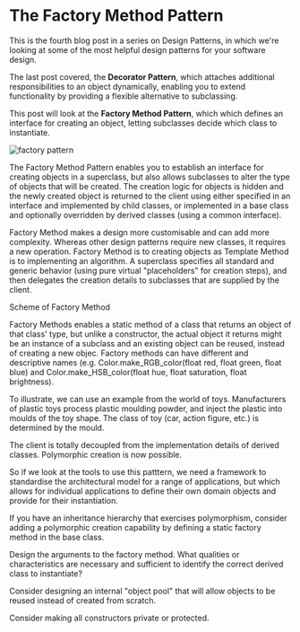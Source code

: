 # The Factory Method Pattern #

This is the fourth blog post in a series on Design Patterns, in which we're looking at some of the most helpful design patterns for your software design.

The last post covered, the **Decorator Pattern**, which attaches additional responsibilities to an object dynamically, enabling you to extend functionality by providing a flexible alternative to subclassing.

This post will look at the **Factory Method Pattern**, which which defines an interface for creating an object, letting subclasses decide which
class to instantiate. 

![factory pattern](https://user-images.githubusercontent.com/63193195/81115292-62a39c80-8f1b-11ea-8179-a4080e0033aa.jpg)

The Factory Method Pattern enables you to establish an interface for creating objects in a superclass, but also allows subclasses to alter the type of objects that will be created. The creation logic for objects is hidden and the newly created object is returned to the client using either specified in an interface and implemented by child classes, or implemented in a base class and optionally overridden by derived classes (using a common interface).

Factory Method makes a design more customisable and can add more complexity. Whereas other design patterns require new classes, it requires a new operation. Factory Method is to creating objects as Template Method is to implementing an algorithm. A superclass specifies all standard and generic behavior (using pure virtual &quot;placeholders&quot; for creation steps), and then delegates the creation details to subclasses that are supplied by the client.

Scheme of Factory Method

Factory Methods enables a static method of a class that returns an object of that class' type, but unlike a constructor, the actual object it returns might be an instance of a subclass and an existing object can be reused, instead of creating a new objec. Factory methods can have different and descriptive names (e.g. Color.make_RGB_color(float red, float green, float blue) and Color.make_HSB_color(float hue, float saturation, float brightness).

To illustrate, we can use an example from the world of toys. Manufacturers of plastic toys process plastic moulding powder, and inject the plastic into moulds of the toy shape. The class of toy (car, action figure, etc.) is determined by the mould.

The client is totally decoupled from the implementation details of derived classes. Polymorphic creation is now possible.</p>

So if we look at the tools to use this patttern, we need a framework to standardise the architectural model for a range of applications, but which allows for individual applications to define their own domain objects and provide for their instantiation.

If you have an inheritance hierarchy that exercises polymorphism, consider adding a polymorphic creation capability by defining a static factory method in the base class.

Design the arguments to the factory method. What qualities or characteristics are necessary and sufficient to identify the correct derived class to instantiate?

Consider designing an internal &quot;object pool&quot; that will allow objects to be reused instead of created from scratch.

Consider making all constructors private or protected.


